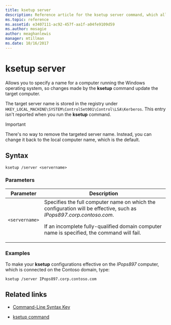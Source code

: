 ```yaml
---
title: ksetup server
description: Reference article for the ksetup server command, which allows you to specify a name for a computer running the Windows operating system, so changes made by the ksetup command update the target computer.
ms.topic: reference
ms.assetid: e3407111-ac92-457f-aa1f-a04fe9109d59
ms.author: mosagie
author: meaghanlewis
manager: mtillman
ms.date: 10/16/2017
---
```


# ksetup server

Allows you to specify a name for a computer running the Windows operating system, so changes made by the **ksetup** command update the target computer.

The target server name is stored in the registry under `HKEY_LOCAL_MACHINE\SYSTEM\ControlSet001\Control\LSA\Kerberos`. This entry isn't reported when you run the **ksetup** command.

> [!IMPORTANT]
> There's no way to remove the targeted server name. Instead, you can change it back to the local computer name, which is the default.

## Syntax

```
ksetup /server <servername>
```

### Parameters

| Parameter | Description |
| --------- | ----------- |
| `<servername>` | Specifies the full computer name on which the configuration will be effective, such as *IPops897.corp.contoso.com*.<p>If an incomplete fully-qualified domain computer name is specified, the command will fail. |

### Examples

To make your **ksetup** configurations effective on the *IPops897* computer, which is connected on the Contoso domain, type:

```
ksetup /server IPops897.corp.contoso.com
```

## Related links

- [Command-Line Syntax Key](command-line-syntax-key.md)

- [ksetup command](ksetup.md)
